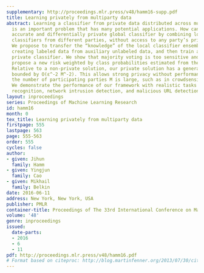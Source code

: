 ```yaml
---
supplementary: http://proceedings.mlr.press/v48/hamm16-supp.pdf
title: Learning privately from multiparty data
abstract: Learning a classifier from private data distributed across multiple parties
  is an important problem that has many potential applications. How can we build an
  accurate and differentially private global classifier by combining locally-trained
  classifiers from different parties, without access to any party’s private data?
  We propose to transfer the “knowledge” of the local classifier ensemble by first
  creating labeled data from auxiliary unlabeled data, and then train a global differentially
  private classifier. We show that majority voting is too sensitive and therefore
  propose a new risk weighted by class probabilities estimated from the ensemble.
  Relative to a non-private solution, our private solution has a generalization error
  bounded by O(ε^-2 M^-2). This allows strong privacy without performance loss when
  the number of participating parties M is large, such as in crowdsensing applications.
  We demonstrate the performance of our framework with realistic tasks of activity
  recognition, network intrusion detection, and malicious URL detection.
layout: inproceedings
series: Proceedings of Machine Learning Research
id: hamm16
month: 0
tex_title: Learning privately from multiparty data
firstpage: 555
lastpage: 563
page: 555-563
order: 555
cycles: false
author:
- given: Jihun
  family: Hamm
- given: Yingjun
  family: Cao
- given: Mikhail
  family: Belkin
date: 2016-06-11
address: New York, New York, USA
publisher: PMLR
container-title: Proceedings of The 33rd International Conference on Machine Learning
volume: '48'
genre: inproceedings
issued:
  date-parts:
  - 2016
  - 6
  - 11
pdf: http://proceedings.mlr.press/v48/hamm16.pdf
# Format based on citeproc: http://blog.martinfenner.org/2013/07/30/citeproc-yaml-for-bibliographies/
---
```

